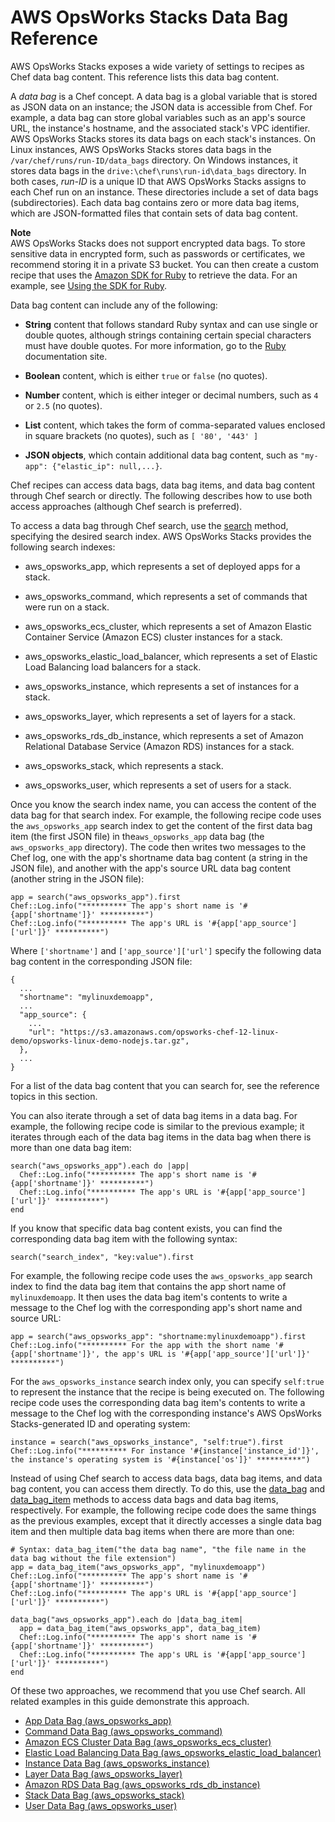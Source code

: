 # AWS OpsWorks Stacks Data Bag Reference<a name="data-bags"></a>

AWS OpsWorks Stacks exposes a wide variety of settings to recipes as Chef data bag content\. This reference lists this data bag content\.

A *data bag* is a Chef concept\. A data bag is a global variable that is stored as JSON data on an instance; the JSON data is accessible from Chef\. For example, a data bag can store global variables such as an app's source URL, the instance's hostname, and the associated stack's VPC identifier\. AWS OpsWorks Stacks stores its data bags on each stack's instances\. On Linux instances, AWS OpsWorks Stacks stores data bags in the `/var/chef/runs/run-ID/data_bags` directory\. On Windows instances, it stores data bags in the `drive:\chef\runs\run-id\data_bags` directory\. In both cases, *run\-ID* is a unique ID that AWS OpsWorks Stacks assigns to each Chef run on an instance\. These directories include a set of data bags \(subdirectories\)\. Each data bag contains zero or more data bag items, which are JSON\-formatted files that contain sets of data bag content\.

**Note**  
AWS OpsWorks Stacks does not support encrypted data bags\. To store sensitive data in encrypted form, such as passwords or certificates, we recommend storing it in a private S3 bucket\. You can then create a custom recipe that uses the [Amazon SDK for Ruby](http://aws.amazon.com/documentation/sdk-for-ruby/) to retrieve the data\. For an example, see [Using the SDK for Ruby](cookbooks-101-opsworks-s3.md)\.

Data bag content can include any of the following:

+ **String** content that follows standard Ruby syntax and can use single or double quotes, although strings containing certain special characters must have double quotes\. For more information, go to the [Ruby](http://www.ruby-lang.org/en/documentation/) documentation site\.

+ **Boolean** content, which is either `true` or `false` \(no quotes\)\.

+ **Number** content, which is either integer or decimal numbers, such as `4` or `2.5` \(no quotes\)\.

+ **List** content, which takes the form of comma\-separated values enclosed in square brackets \(no quotes\), such as `[ '80', '443' ]`

+ **JSON objects**, which contain additional data bag content, such as `"my-app": {"elastic_ip": null,...}`\.

Chef recipes can access data bags, data bag items, and data bag content through Chef search or directly\. The following describes how to use both access approaches \(although Chef search is preferred\)\.

To access a data bag through Chef search, use the [search](https://docs.chef.io/dsl_recipe.html#search) method, specifying the desired search index\. AWS OpsWorks Stacks provides the following search indexes:

+ aws\_opsworks\_app, which represents a set of deployed apps for a stack\.

+ aws\_opsworks\_command, which represents a set of commands that were run on a stack\. 

+ aws\_opsworks\_ecs\_cluster, which represents a set of Amazon Elastic Container Service \(Amazon ECS\) cluster instances for a stack\. 

+ aws\_opsworks\_elastic\_load\_balancer, which represents a set of Elastic Load Balancing load balancers for a stack\.

+ aws\_opsworks\_instance, which represents a set of instances for a stack\.

+ aws\_opsworks\_layer, which represents a set of layers for a stack\.

+ aws\_opsworks\_rds\_db\_instance, which represents a set of Amazon Relational Database Service \(Amazon RDS\) instances for a stack\.

+ aws\_opsworks\_stack, which represents a stack\.

+ aws\_opsworks\_user, which represents a set of users for a stack\.

Once you know the search index name, you can access the content of the data bag for that search index\. For example, the following recipe code uses the `aws_opsworks_app` search index to get the content of the first data bag item \(the first JSON file\) in the`aws_opsworks_app` data bag \(the `aws_opsworks_app` directory\)\. The code then writes two messages to the Chef log, one with the app's shortname data bag content \(a string in the JSON file\), and another with the app's source URL data bag content \(another string in the JSON file\):

```
app = search("aws_opsworks_app").first
Chef::Log.info("********** The app's short name is '#{app['shortname']}' **********")
Chef::Log.info("********** The app's URL is '#{app['app_source']['url']}' **********")
```

Where `['shortname']` and `['app_source']['url']` specify the following data bag content in the corresponding JSON file:

```
{
  ...
  "shortname": "mylinuxdemoapp",
  ...
  "app_source": {
    ...
    "url": "https://s3.amazonaws.com/opsworks-chef-12-linux-demo/opsworks-linux-demo-nodejs.tar.gz",
  },
  ...  
}
```

For a list of the data bag content that you can search for, see the reference topics in this section\.

You can also iterate through a set of data bag items in a data bag\. For example, the following recipe code is similar to the previous example; it iterates through each of the data bag items in the data bag when there is more than one data bag item:

```
search("aws_opsworks_app").each do |app|
  Chef::Log.info("********** The app's short name is '#{app['shortname']}' **********")
  Chef::Log.info("********** The app's URL is '#{app['app_source']['url']}' **********")
end
```

If you know that specific data bag content exists, you can find the corresponding data bag item with the following syntax:

```
search("search_index", "key:value").first
```

For example, the following recipe code uses the `aws_opsworks_app` search index to find the data bag item that contains the app short name of `mylinuxdemoapp`\. It then uses the data bag item's contents to write a message to the Chef log with the corresponding app's short name and source URL:

```
app = search("aws_opsworks_app": "shortname:mylinuxdemoapp").first
Chef::Log.info("********** For the app with the short name '#{app['shortname']}', the app's URL is '#{app['app_source']['url']}' **********")
```

For the `aws_opsworks_instance` search index only, you can specify `self:true` to represent the instance that the recipe is being executed on\. The following recipe code uses the corresponding data bag item's contents to write a message to the Chef log with the corresponding instance's AWS OpsWorks Stacks\-generated ID and operating system:

```
instance = search("aws_opsworks_instance", "self:true").first
Chef::Log.info("********** For instance '#{instance['instance_id']}', the instance's operating system is '#{instance['os']}' **********")
```

Instead of using Chef search to access data bags, data bag items, and data bag content, you can access them directly\. To do this, use the [data\_bag](https://docs.chef.io/dsl_recipe.html#data-bag) and [data\_bag\_item](https://docs.chef.io/dsl_recipe.html#data-bag-item) methods to access data bags and data bag items, respectively\. For example, the following recipe code does the same things as the previous examples, except that it directly accesses a single data bag item and then multiple data bag items when there are more than one:

```
# Syntax: data_bag_item("the data bag name", "the file name in the data bag without the file extension")
app = data_bag_item("aws_opsworks_app", "mylinuxdemoapp")
Chef::Log.info("********** The app's short name is '#{app['shortname']}' **********")
Chef::Log.info("********** The app's URL is '#{app['app_source']['url']}' **********")
    
data_bag("aws_opsworks_app").each do |data_bag_item|
  app = data_bag_item("aws_opsworks_app", data_bag_item)
  Chef::Log.info("********** The app's short name is '#{app['shortname']}' **********")
  Chef::Log.info("********** The app's URL is '#{app['app_source']['url']}' **********")
end
```

Of these two approaches, we recommend that you use Chef search\. All related examples in this guide demonstrate this approach\.


+ [App Data Bag \(aws\_opsworks\_app\)](data-bag-json-app.md)
+ [Command Data Bag \(aws\_opsworks\_command\)](data-bag-json-command.md)
+ [Amazon ECS Cluster Data Bag \(aws\_opsworks\_ecs\_cluster\)](data-bag-json-ecs-cluster.md)
+ [Elastic Load Balancing Data Bag \(aws\_opsworks\_elastic\_load\_balancer\)](data-bag-json-elb.md)
+ [Instance Data Bag \(aws\_opsworks\_instance\)](data-bag-json-instance.md)
+ [Layer Data Bag \(aws\_opsworks\_layer\)](data-bag-json-layer.md)
+ [Amazon RDS Data Bag \(aws\_opsworks\_rds\_db\_instance\)](data-bag-json-rds.md)
+ [Stack Data Bag \(aws\_opsworks\_stack\)](data-bag-json-stack.md)
+ [User Data Bag \(aws\_opsworks\_user\)](data-bag-json-user.md)